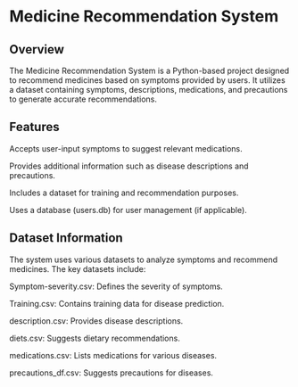 # Medicine Recommendation System

## Overview

The Medicine Recommendation System is a Python-based project designed to recommend medicines based on symptoms provided by users. It utilizes a dataset containing symptoms, descriptions, medications, and precautions to generate accurate recommendations.

## Features

Accepts user-input symptoms to suggest relevant medications.

Provides additional information such as disease descriptions and precautions.

Includes a dataset for training and recommendation purposes.

Uses a database (users.db) for user management (if applicable).

## Dataset Information

The system uses various datasets to analyze symptoms and recommend medicines. The key datasets include:

Symptom-severity.csv: Defines the severity of symptoms.

Training.csv: Contains training data for disease prediction.

description.csv: Provides disease descriptions.

diets.csv: Suggests dietary recommendations.

medications.csv: Lists medications for various diseases.

precautions_df.csv: Suggests precautions for diseases.
